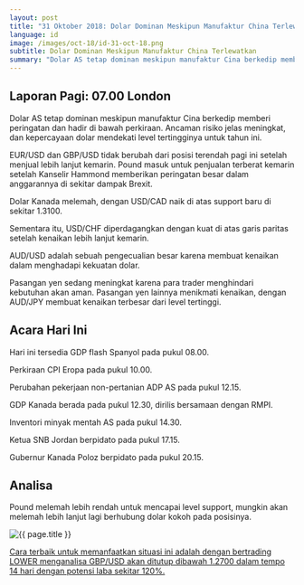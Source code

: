 ```yaml
---
layout: post
title: "31 Oktober 2018: Dolar Dominan Meskipun Manufaktur China Terlewatkan"
language: id
image: /images/oct-18/id-31-oct-18.png
subtitle: Dolar Dominan Meskipun Manufaktur China Terlewatkan
summary: "Dolar AS tetap dominan meskipun manufaktur Cina berkedip memberi peringatan dan hadir di bawah perkiraan"
---
```

## Laporan Pagi: 07.00 London

Dolar AS tetap dominan meskipun manufaktur Cina berkedip memberi peringatan dan hadir di bawah perkiraan. Ancaman risiko jelas meningkat, dan kepercayaan dolar mendekati level tertingginya untuk tahun ini.

EUR/USD dan GBP/USD tidak berubah dari posisi terendah pagi ini setelah menjual lebih lanjut kemarin. Pound masuk untuk penjualan terberat kemarin setelah Kanselir Hammond memberikan peringatan besar dalam anggarannya di sekitar dampak Brexit.

Dolar Kanada melemah, dengan USD/CAD naik di atas support baru di sekitar 1.3100.

Sementara itu, USD/CHF diperdagangkan dengan kuat di atas garis paritas setelah kenaikan lebih lanjut kemarin.

AUD/USD adalah sebuah pengecualian besar karena membuat kenaikan dalam menghadapi kekuatan dolar.

Pasangan yen sedang meningkat karena para trader menghindari kebutuhan akan aman. Pasangan yen lainnya menikmati kenaikan, dengan AUD/JPY membuat kenaikan terbesar dari level tertinggi.

## Acara Hari Ini

Hari ini tersedia GDP flash Spanyol pada pukul 08.00.

Perkiraan CPI Eropa pada pukul 10.00.

Perubahan pekerjaan non-pertanian ADP AS pada pukul 12.15.

GDP Kanada berada pada pukul 12.30, dirilis bersamaan dengan RMPI.

Inventori minyak mentah AS pada pukul 14.30.

Ketua SNB Jordan berpidato pada pukul 17.15.

Gubernur Kanada Poloz berpidato pada pukul 20.15.

## Analisa

Pound melemah lebih rendah untuk mencapai level support, mungkin akan melemah lebih lanjut lagi berhubung dolar kokoh pada posisinya.

<img src="{{ site.url }}/images/oct-18/id-31-oct-18.png" alt="{{ page.title }}" title="{{ page.title }}">

<a href="%LINK%%?currency=USD&market=forex&underlying=frxGBPUSD&formname=higherlower&duration_amount=14&duration_units=d&amount=10&amount_type=stake&expiry_type=duration&barrier=1.2700" target="_blank">Cara terbaik untuk memanfaatkan situasi ini adalah dengan bertrading LOWER menganalisa GBP/USD akan ditutup dibawah 1.2700 dalam tempo 14 hari dengan potensi laba sekitar 120%.</a>
